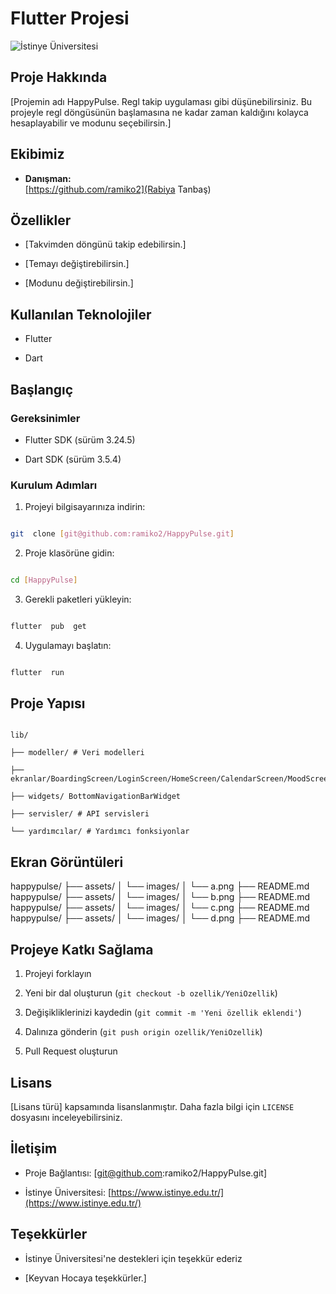 
# Flutter Projesi



![İstinye Üniversitesi](https://www.unitededucation.com/linklogoch/istinye-university-logo.png)



## Proje Hakkında

[Projemin adı HappyPulse. Regl takip uygulaması gibi düşünebilirsiniz. Bu projeyle regl döngüsünün başlamasına ne kadar zaman kaldığını kolayca hesaplayabilir ve modunu seçebilirsin.]



## Ekibimiz

-  **Danışman:**  
   [https://github.com/ramiko2](Rabiya Tanbaş)



## Özellikler

- [Takvimden döngünü takip edebilirsin.]

- [Temayı değiştirebilirsin.]

- [Modunu değiştirebilirsin.]



## Kullanılan Teknolojiler

- Flutter

- Dart



## Başlangıç



### Gereksinimler

- Flutter SDK (sürüm 3.24.5)

- Dart SDK (sürüm  3.5.4)



### Kurulum Adımları

1. Projeyi bilgisayarınıza indirin:

```bash

git  clone [git@github.com:ramiko2/HappyPulse.git]

```



2. Proje klasörüne gidin:

```bash

cd [HappyPulse]

```



3. Gerekli paketleri yükleyin:

```bash

flutter  pub  get

```



4. Uygulamayı başlatın:

```bash

flutter  run

```



## Proje Yapısı

```

lib/

├── modeller/ # Veri modelleri

├── ekranlar/BoardingScreen/LoginScreen/HomeScreen/CalendarScreen/MoodScreen

├── widgets/ BottomNavigationBarWidget

├── servisler/ # API servisleri

└── yardımcılar/ # Yardımcı fonksiyonlar

```



## Ekran Görüntüleri


happypulse/
├── assets/
│   └── images/
│       └── a.png
├── README.md
happypulse/
├── assets/
│   └── images/
│       └── b.png
├── README.md
happypulse/
├── assets/
│   └── images/
│       └── c.png
├── README.md
happypulse/
├── assets/
│   └── images/
│       └── d.png
├── README.md




## Projeye Katkı Sağlama

1. Projeyi forklayın

2. Yeni bir dal oluşturun (`git checkout -b ozellik/YeniOzellik`)

3. Değişikliklerinizi kaydedin (`git commit -m 'Yeni özellik eklendi'`)

4. Dalınıza gönderin (`git push origin ozellik/YeniOzellik`)

5. Pull Request oluşturun



## Lisans

[Lisans türü] kapsamında lisanslanmıştır. Daha fazla bilgi için `LICENSE` dosyasını inceleyebilirsiniz.



## İletişim

- Proje Bağlantısı: [git@github.com:ramiko2/HappyPulse.git]

- İstinye Üniversitesi: [https://www.istinye.edu.tr/](https://www.istinye.edu.tr/)



## Teşekkürler

- İstinye Üniversitesi'ne destekleri için teşekkür ederiz

- [Keyvan Hocaya teşekkürler.]




